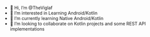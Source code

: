 - 👋 Hi, I’m @TheViglaf
- 👀 I’m interested in Learning Android/Kotlin
- 🌱 I’m currently learning Native Android/Kotlin
- 💞️ I’m looking to collaborate on Kotlin projects and some REST API implementations

<!---
TheViglaf/TheViglaf is a ✨ special ✨ repository because its `README.md` (this file) appears on your GitHub profile.
You can click the Preview link to take a look at your changes.
--->
